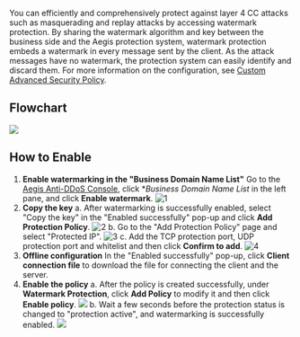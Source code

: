 ﻿
You can efficiently and comprehensively protect against layer 4 CC attacks such as masquerading and replay attacks by accessing watermark protection. By sharing the watermark algorithm and key between the business side and the Aegis protection system, watermark protection embeds a watermark in every message sent by the client. As the attack messages have no watermark, the protection system can easily identify and discard them. For more information on the configuration, see [Custom Advanced Security Policy](https://intl.cloud.tencent.com/document/product/685/18800#.E8.87.AA.E5.AE.9A.E4.B9.89.E5.AE.89.E5.85.A8.E7.AD.96.E7.95.A5).
## Flowchart
![](https://main.qcloudimg.com/raw/8b83ba4ab8b1bdee1d0e1da446d53e3e.png)

## How to Enable
1. **Enable watermarking in the "Business Domain Name List"**
Go to the [Aegis Anti-DDoS Console](https://console.cloud.tencent.com/gamesec), click **Business Domain Name List* in the left pane, and click **Enable watermark**.
![1](https://main.qcloudimg.com/raw/6c53776a2a1f72da1aab2e4cbeb7b67e.png)
2. **Copy the key**
a. After watermarking is successfully enabled, select "Copy the key" in the "Enabled successfully" pop-up and click **Add Protection Policy**.
![2](https://main.qcloudimg.com/raw/42134fa35b315e4c57981963f73e40e0.png)
b. Go to the "Add Protection Policy" page and select "Protected IP".
![3](https://main.qcloudimg.com/raw/c15bc6e8aefa1b7a711bb4b187a9f2cf.png)
c. Add the TCP protection port, UDP protection port and whitelist and then click **Confirm to add**.
![4](https://main.qcloudimg.com/raw/bb5b8a2c9394a19720ba92aa5c2b5682.png)
3. **Offline configuration**
In the "Enabled successfully" pop-up, click **Client connection file** to download the file for connecting the client and the server.
4. **Enable the policy**
a. After the policy is created successfully, under **Watermark Protection**, click **Add Policy** to modify it and then click **Enable policy**.
![](https://main.qcloudimg.com/raw/8fe6f6bd3b004821f8e2c4e06515bebd.png)
b. Wait a few seconds before the protection status is changed to "protection active", and watermarking is successfully enabled.
![](https://main.qcloudimg.com/raw/5156b27493055304f1a940b4d9acebe3.png)
